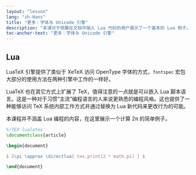 ```yaml
---
layout: "lesson"
lang: "zh-Hans"
title: "更多：字体与 Unicode 引擎"
description: "本课对于想要在文档中插入 Lua 代码的用户展示了一个基本的 Lua 例子。"
toc-anchor-text: "更多：字体与 Unicode 引擎"
---
```




## Lua

LuaTeX 引擎提供了类似于 XeTeX 访问 OpenType 字体的方式，`fontspec` 宏包大部分的使用方法在两种引擎中工作的一样好。

LuaTeX 也在其它方式上扩展了 TeX，值得注意的一点就是可以嵌入 Lua 脚本语言。这是一种对于习惯“主流”编程语言的人来说更熟悉的编程风格。这也提供了一种能够访问 TeX 系统内部工作方式并通过替换为 Lua 新代码来更改行为的可能。

本课程并不涵盖 Lua 编程的内容，在这里展示一个计算 2π 的简单例子。

```latex
%!TEX lualatex
\documentclass{article}

\begin{document}

$ 2\pi \approx \directlua{ tex.print(2 * math.pi) } $

\end{document}
```
